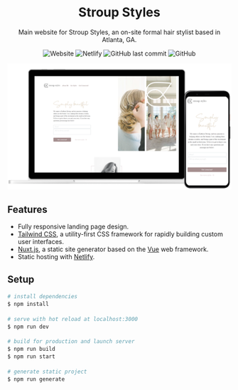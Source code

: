 <div align="center">

<h1>Stroup Styles</h1>

<p>Main website for Stroup Styles, an on-site formal hair stylist based in Atlanta, GA.</p>

![Website](https://img.shields.io/website?url=https%3A%2F%2Fstroupstyles.com)
![Netlify](https://img.shields.io/netlify/7510c99c-1caf-405f-be3d-19f554fcc1e3)
![GitHub last commit](https://img.shields.io/github/last-commit/jon-codes/stroup-styles)
![GitHub](https://img.shields.io/github/license/jon-codes/stroup-styles)

![Website Preview](https://github.com/jon-codes/stroup-styles/blob/media/preview.png?raw=true)

</div>

## Features

- Fully responsive landing page design.
- [Tailwind CSS](https://github.com/tailwindlabs/tailwindcss), a utility-first CSS framework for rapidly building custom user interfaces.
- [Nuxt.js](https://github.com/nuxt/nuxt.js/), a static site generator based on the [Vue](https://github.com/vuejs/vue) web framework.
- Static hosting with [Netlify](https://www.netlify.com).

## Setup

```bash
# install dependencies
$ npm install

# serve with hot reload at localhost:3000
$ npm run dev

# build for production and launch server
$ npm run build
$ npm run start

# generate static project
$ npm run generate
```
